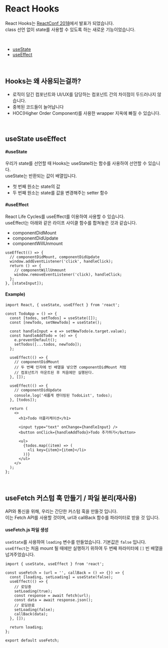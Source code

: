# React Hooks
React Hooks는 [ReactConf 2018](https://conf.reactjs.org/)에서 발표가 되었습니다.  
class 선언 없이 state를 사용할 수 있도록 하는 새로운 기능이었습니다.

<br>

* [useState](#use-state)
* [useEffect](#use-effect)

<br>

## Hooks는 왜 사용되는걸까?
* 로직이 담긴 컴포넌트와 UI/UX를 담당하는 컴포넌트 간의 차이점이 두드러나지 않습니다.
* 중복된 코드들이 늘어납니다
* HOC(Higher Order Component)를 사용한 wrapper 지옥에 빠질 수 있습니다.

<br>

## useState useEffect
#### #useState
우리가 state를 선언할 때 Hooks는 useState라는 함수를 사용하여 선언할 수 있습니다.  
useState는 반환되는 값이 배열입니다.
* 첫 번째 원소는 state의 값
* 두 번째 원소는 state를 값을 변경해주는 setter 함수


#### #useEffect
React Life Cycles를 useEffect를 이용하여 사용할 수 있습니다.  
useEffect는 아래와 같은 라이프 사이클 함수를 합쳐놓은 것과 같습니다.  
* componentDidMount
* componentDidUpdate
* componentWillUnmount
```
useEffect(() => {
  // componentDidMount, componentDidUpdate
  window.addEventListener('click', handleClick);
  return () => {
    // componentWillUnmount
    window.removeEventListener('click), handleClick;
  };
}, [stateInput]);
```

#### Example)
```
import React, { useState, useEffect } from 'react';

const TodoApp = () => {
  const [todos, setTodos] = useState([]);
  const [newTodo, setNewTodo] = useState();

  const handleInput = e => setNewTodo(e.target.value);
  const handleAddTodo = (e) => {
    e.preventDefault();
    setTodos([...todos, newTodo]);
  };
  
  useEffect(() => {
    // componentDidMount
    // 두 번째 인자에 빈 배열을 넣으면 componentDidMount 처럼
    // 컴포넌트가 마운트된 후 처음에만 실행된다.
  }, []);

  useEffect(() => {
    // componentDidUpdate
    console.log('새롭게 렌더링된 TodoList', todos);
  }, [todos]);

  return (
    <>
      <h1>Todo 어플리케이션</h1>

      <input type="text" onChange={handleInput} />
      <button onClick={handleAddTodo}>Todo 추가하기</button>

      <ul>
        {todos.map((item) => (
          <li key={item}>{item}</li>
        ))}
      </ul>
    </>
  );
};
```

<br>

## useFetch 커스텀 훅 만들기 / 파일 분리(재사용)
API와 통신을 위해, 우리는 간단한 커스텀 훅을 만들것 입니다.  
이는 Fetch API를 사용할 것이며, url과 callBack 함수를 파라미터로 받을 것 입니다.

#### useFetch.js 파일 생성
```useState```를 사용하여 ```loading``` 변수를 만들었습니다. 기본값은 ```false``` 입니다.  
```useEffect```는 처음 mount 될 때에만 실행하기 위하여 두 번째 파라미터에 ```[]``` 빈 배열을 넘겨주었습니다.  
```
import { useState, useEffect } from 'react';

const useFetch = (url = '', callBack = () => {}) => {
  const [loading, setLoading] = useState(false);
  useEffect(() => {
    // 로딩중
    setLoading(true);
    const response = await fetch(url);
    const data = await response.json();
    // 로딩완료
    setLoading(false);
    callBack(data);
  }, []);

  return loading;
};

export default useFetch;
```

